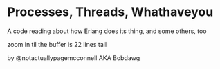 # Processes, Threads, Whathaveyou

A code reading about how Erlang does its thing, and some others, too














zoom in til the buffer is 22 lines tall


by @notactuallypagemcconnell AKA Bobdawg
